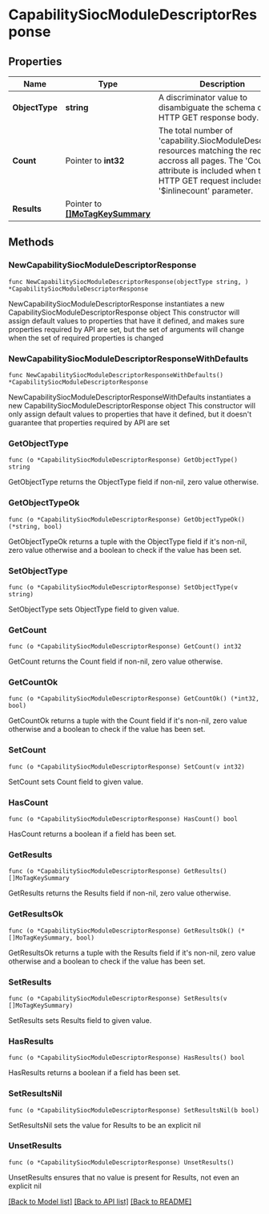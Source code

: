 # CapabilitySiocModuleDescriptorResponse

## Properties

Name | Type | Description | Notes
------------ | ------------- | ------------- | -------------
**ObjectType** | **string** | A discriminator value to disambiguate the schema of a HTTP GET response body. | 
**Count** | Pointer to **int32** | The total number of &#39;capability.SiocModuleDescriptor&#39; resources matching the request, accross all pages. The &#39;Count&#39; attribute is included when the HTTP GET request includes the &#39;$inlinecount&#39; parameter. | [optional] 
**Results** | Pointer to [**[]MoTagKeySummary**](MoTagKeySummary.md) |  | [optional] 

## Methods

### NewCapabilitySiocModuleDescriptorResponse

`func NewCapabilitySiocModuleDescriptorResponse(objectType string, ) *CapabilitySiocModuleDescriptorResponse`

NewCapabilitySiocModuleDescriptorResponse instantiates a new CapabilitySiocModuleDescriptorResponse object
This constructor will assign default values to properties that have it defined,
and makes sure properties required by API are set, but the set of arguments
will change when the set of required properties is changed

### NewCapabilitySiocModuleDescriptorResponseWithDefaults

`func NewCapabilitySiocModuleDescriptorResponseWithDefaults() *CapabilitySiocModuleDescriptorResponse`

NewCapabilitySiocModuleDescriptorResponseWithDefaults instantiates a new CapabilitySiocModuleDescriptorResponse object
This constructor will only assign default values to properties that have it defined,
but it doesn't guarantee that properties required by API are set

### GetObjectType

`func (o *CapabilitySiocModuleDescriptorResponse) GetObjectType() string`

GetObjectType returns the ObjectType field if non-nil, zero value otherwise.

### GetObjectTypeOk

`func (o *CapabilitySiocModuleDescriptorResponse) GetObjectTypeOk() (*string, bool)`

GetObjectTypeOk returns a tuple with the ObjectType field if it's non-nil, zero value otherwise
and a boolean to check if the value has been set.

### SetObjectType

`func (o *CapabilitySiocModuleDescriptorResponse) SetObjectType(v string)`

SetObjectType sets ObjectType field to given value.


### GetCount

`func (o *CapabilitySiocModuleDescriptorResponse) GetCount() int32`

GetCount returns the Count field if non-nil, zero value otherwise.

### GetCountOk

`func (o *CapabilitySiocModuleDescriptorResponse) GetCountOk() (*int32, bool)`

GetCountOk returns a tuple with the Count field if it's non-nil, zero value otherwise
and a boolean to check if the value has been set.

### SetCount

`func (o *CapabilitySiocModuleDescriptorResponse) SetCount(v int32)`

SetCount sets Count field to given value.

### HasCount

`func (o *CapabilitySiocModuleDescriptorResponse) HasCount() bool`

HasCount returns a boolean if a field has been set.

### GetResults

`func (o *CapabilitySiocModuleDescriptorResponse) GetResults() []MoTagKeySummary`

GetResults returns the Results field if non-nil, zero value otherwise.

### GetResultsOk

`func (o *CapabilitySiocModuleDescriptorResponse) GetResultsOk() (*[]MoTagKeySummary, bool)`

GetResultsOk returns a tuple with the Results field if it's non-nil, zero value otherwise
and a boolean to check if the value has been set.

### SetResults

`func (o *CapabilitySiocModuleDescriptorResponse) SetResults(v []MoTagKeySummary)`

SetResults sets Results field to given value.

### HasResults

`func (o *CapabilitySiocModuleDescriptorResponse) HasResults() bool`

HasResults returns a boolean if a field has been set.

### SetResultsNil

`func (o *CapabilitySiocModuleDescriptorResponse) SetResultsNil(b bool)`

 SetResultsNil sets the value for Results to be an explicit nil

### UnsetResults
`func (o *CapabilitySiocModuleDescriptorResponse) UnsetResults()`

UnsetResults ensures that no value is present for Results, not even an explicit nil

[[Back to Model list]](../README.md#documentation-for-models) [[Back to API list]](../README.md#documentation-for-api-endpoints) [[Back to README]](../README.md)


